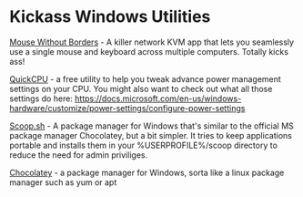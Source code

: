 # Kickass Windows Utilities

[Mouse Without Borders](https://www.microsoft.com/en-us/download/details.aspx?id=35460) - A killer network KVM app that lets you seamlessly use a single mouse and keyboard across multiple computers. Totally kicks ass!

[QuickCPU](https://coderbag.com/product/quickcpu) - a free utility to help you tweak advance power management settings on your CPU. You might also want to check out what all those settings do here:  https://docs.microsoft.com/en-us/windows-hardware/customize/power-settings/configure-power-settings 

[Scoop.sh](https://scoop.sh/) - A package manager for Windows that's similar to the official MS package manager Chocolatey, but a bit simpler. It tries to keep applications portable and installs them in your %USERPROFILE%/scoop directory to reduce the need for admin priviliges. 

[Chocolatey](https://chocolatey.org/) - a package manager for Windows, sorta like a linux package manager such as yum or apt

